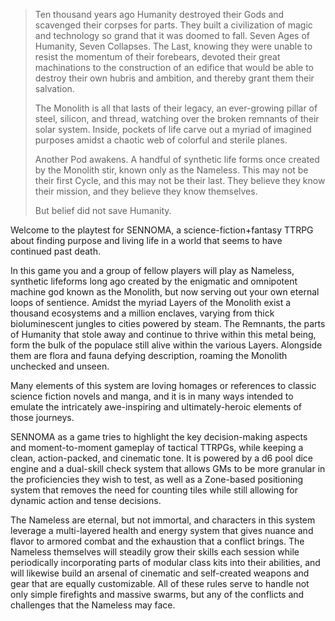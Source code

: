 > Ten thousand years ago Humanity destroyed their Gods and scavenged their corpses for parts. They built a civilization of magic and technology so grand that it was doomed to fall. Seven Ages of Humanity, Seven Collapses. The Last, knowing they were unable to resist the momentum of their forebears, devoted their great machinations to the construction of an edifice that would be able to destroy their own hubris and ambition, and thereby grant them their salvation.
> 
> The Monolith is all that lasts of their legacy, an ever-growing pillar of steel, silicon, and thread, watching over the broken remnants of their solar system. Inside, pockets of life carve out a myriad of imagined purposes amidst a chaotic web of colorful and sterile planes. 
> 
> Another Pod awakens. A handful of synthetic life forms once created by the Monolith stir, known only as the Nameless. This may not be their first Cycle, and this may not be their last. They believe they know their mission, and they believe they know themselves. 
> 
> But belief did not save Humanity.

Welcome to the playtest for SENNOMA, a science-fiction+fantasy TTRPG about finding purpose and living life in a world that seems to have continued past death. 

In this game you and a group of fellow players will play as Nameless, synthetic lifeforms long ago created by the enigmatic and omnipotent machine god known as the Monolith, but now serving out your own eternal loops of sentience. Amidst the myriad Layers of the Monolith exist a thousand ecosystems and a million enclaves, varying from thick bioluminescent jungles to cities powered by steam. The Remnants, the parts of Humanity that stole away and continue to thrive within this metal being, form the bulk of the populace still alive within the various Layers. Alongside them are flora and fauna defying description, roaming the Monolith unchecked and unseen. 

Many elements of this system are loving homages or references to classic science fiction novels and manga, and it is in many ways intended to emulate the intricately awe-inspiring and ultimately-heroic elements of those journeys.

SENNOMA as a game tries to highlight the key decision-making aspects and moment-to-moment gameplay of tactical TTRPGs, while keeping a clean, action-packed, and cinematic tone. It is powered by a d6 pool dice engine and a dual-skill check system that allows GMs to be more granular in the proficiencies they wish to test, as well as a Zone-based positioning system that removes the need for counting tiles while still allowing for dynamic action and tense decisions. 

The Nameless are eternal, but not immortal, and characters in this system leverage a multi-layered health and energy system that gives nuance and flavor to armored combat and the exhaustion that a conflict brings. The Nameless themselves will steadily grow their skills each session while periodically incorporating parts of modular class kits into their abilities, and will likewise build an arsenal of cinematic and self-created weapons and gear that are equally customizable. All of these rules serve to handle not only simple firefights and massive swarms, but any of the conflicts and challenges that the Nameless may face.
